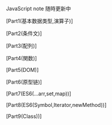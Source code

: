 JavaScript note 随時更新中

[Part1(基本数据类型,演算子)]

[Part2(条件文)]

[Part3(配列)]

[Part4(関数)]

[Part5(DOM)]

[Part6(原型链)]

[Part7(ES6(...arr,set,map))]

[Part8(ES6(Symbol,Iterator,newMethod))]

[Part9(Class))]
